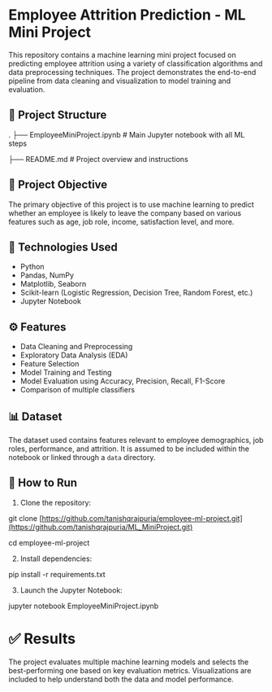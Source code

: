# Employee Attrition Prediction - ML Mini Project

This repository contains a machine learning mini project focused on predicting employee attrition using a variety of classification algorithms and data preprocessing techniques. The project demonstrates the end-to-end pipeline from data cleaning and visualization to model training and evaluation.

## 📁 Project Structure

.
├── EmployeeMiniProject.ipynb # Main Jupyter notebook with all ML steps

├── README.md # Project overview and instructions

## 📌 Project Objective

The primary objective of this project is to use machine learning to predict whether an employee is likely to leave the company based on various features such as age, job role, income, satisfaction level, and more.

## 🧠 Technologies Used

- Python
- Pandas, NumPy
- Matplotlib, Seaborn
- Scikit-learn (Logistic Regression, Decision Tree, Random Forest, etc.)
- Jupyter Notebook

## ⚙️ Features

- Data Cleaning and Preprocessing
- Exploratory Data Analysis (EDA)
- Feature Selection
- Model Training and Testing
- Model Evaluation using Accuracy, Precision, Recall, F1-Score
- Comparison of multiple classifiers

## 📊 Dataset

The dataset used contains features relevant to employee demographics, job roles, performance, and attrition. It is assumed to be included within the notebook or linked through a `data` directory.

## 🏁 How to Run

1. Clone the repository:

git clone [https://github.com/tanishqrajpuria/employee-ml-project.git](https://github.com/tanishqrajpuria/ML_MiniProject.git)

cd employee-ml-project

2. Install dependencies:

pip install -r requirements.txt

3. Launch the Jupyter Notebook:

jupyter notebook EmployeeMiniProject.ipynb

# ✅ Results
The project evaluates multiple machine learning models and selects the best-performing one based on key evaluation metrics. Visualizations are included to help understand both the data and model performance.
